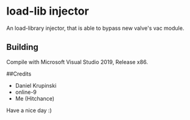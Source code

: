 # load-lib injector
An load-library injector, that is able to bypass new valve's vac module.

## Building
Compile with Microsoft Visual Studio 2019, Release x86.


##Credits
 - Daniel Krupinski
 - online-9
 - Me (Hitchance)
 
 Have a nice day :)

